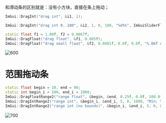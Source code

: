 和滑动条的区别就是：没有小方块，直接在条上拖动；

```cpp
ImGui::DragInt("drag int", &i1, 1);

ImGui::DragInt("drag int 0..100", &i2, 1, 0, 100, "%d%%", ImGuiSliderFlags_AlwaysClamp);

static float f1 = 1.00f, f2 = 0.0067f;
ImGui::DragFloat("drag float", &f1, 0.005f);
ImGui::DragFloat("drag small float", &f2, 0.0001f, 0.0f, 0.0f, "%.06f ns");
```

![600](https://pic-1315225359.cos.ap-shanghai.myqcloud.com/20240305204720.png)

# 范围拖动条

```cpp
static float begin = 10, end = 90;
static int begin_i = 100, end_i = 1000;
ImGui::DragFloatRange2("range float", &begin, &end, 0.25f, 0.0f, 100.0f, "Min: %.1f %%", "Max: %.1f %%", ImGuiSliderFlags_AlwaysClamp);
ImGui::DragIntRange2("range int", &begin_i, &end_i, 5, 0, 1000, "Min: %d units", "Max: %d units");
ImGui::DragIntRange2("range int (no bounds)", &begin_i, &end_i, 5, 0, 0, "Min: %d units", "Max: %d units");
```

![700](https://pic-1315225359.cos.ap-shanghai.myqcloud.com/20240305221500.png)

